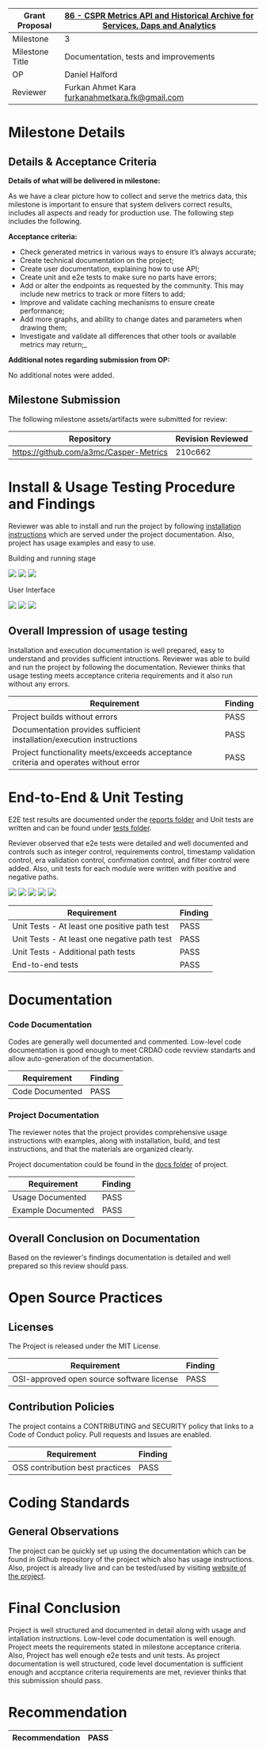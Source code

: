 Grant Proposal | [86 - CSPR Metrics API and Historical Archive for Services, Daps and Analytics](https://portal.devxdao.com/public-proposals/86)
------------ | -------------
Milestone | 3
Milestone Title | Documentation, tests and improvements
OP | Daniel Halford
Reviewer | Furkan Ahmet Kara <furkanahmetkara.fk@gmail.com>

# Milestone Details

## Details & Acceptance Criteria

**Details of what will be delivered in milestone:**

As we have a clear picture how to collect and serve the metrics data, this milestone is important to ensure that system delivers correct results, includes all aspects and ready for production use. The following step includes the following.

**Acceptance criteria:**

- Check generated metrics in various ways to ensure it’s always accurate;
- Create technical documentation on the project;
- Create user documentation, explaining how to use API;
- Create unit and e2e tests to make sure no parts have errors;
- Add or alter the endpoints as requested by the community. This may include new metrics to track or more filters to add;
- Improve and validate caching mechanisms to ensure create performance;
- Add more graphs, and ability to change dates and parameters when drawing them;
- Investigate and validate all differences that other tools or available metrics may return;_

**Additional notes regarding submission from OP:**

No additional notes were added.

## Milestone Submission

The following milestone assets/artifacts were submitted for review:

Repository | Revision Reviewed
------------ | -------------
https://github.com/a3mc/Casper-Metrics | 210c662


# Install & Usage Testing Procedure and Findings

Reviewer was able to install and run the project by following [installation instructions](https://github.com/a3mc/Casper-Metrics/blob/master/docs/INSTALLATION.md) which are served under the project documentation. Also, project has usage examples and easy to use.

Building and running stage

![](assets/adminserve.png)
![](assets/frontserve.png)
![](assets/dockercontainers.png)

User Interface

![](assets/admin4200.png)
![](assets/webui.png)
![](assets/webui2.png)


## Overall Impression of usage testing

Installation and execution documentation is well prepared, easy to understand and provides sufficient intructions. Reviewer was able to build and run the project by following the documentation. Reviewer thinks that usage testing meets acceptance criteria requirements and it also run without any errors.  

Requirement | Finding
------------ | -------------
Project builds without errors | PASS
Documentation provides sufficient installation/execution instructions | PASS
Project functionality meets/exceeds acceptance criteria and operates without error | PASS

# End-to-End & Unit Testing

E2E test results are documented under the [reports folder](https://github.com/a3mc/Casper-Metrics/tree/master/e2e/Reports) and Unit tests are written and can be found under [tests folder](https://github.com/a3mc/Casper-Metrics/tree/master/src/__tests__).

Reviever observed that e2e tests were detailed and well documented and controls such as integer control, requirements control, timestamp validation control, era validation control, confirmation control, and filter control were added.
Also, unit tests for each module were written with positive and negative paths.

![](assets/unittests1.png)
![](assets/unittests2.png)
![](assets/unittests3.png)
![](assets/unittests5.png)
![](assets/unittests6.png)

Requirement | Finding
------------ | -------------
Unit Tests - At least one positive path test | PASS
Unit Tests - At least one negative path test | PASS
Unit Tests - Additional path tests | PASS
End-to-end tests | PASS
# Documentation

### Code Documentation

Codes are generally well documented and commented. Low-level code documentation is good enough to meet CRDAO code revview standarts and allow auto-generation of the documentation.

Requirement | Finding
------------ | -------------
Code Documented | PASS

### Project Documentation

The reviewer notes that the project provides comprehensive usage instructions with examples, along with installation, build, and test instructions, and that the materials are organized clearly.

Project documentation could be found in the [docs folder](https://github.com/a3mc/Casper-Metrics/tree/master/docs) of project.

Requirement | Finding
------------ | -------------
Usage Documented | PASS
Example Documented | PASS

## Overall Conclusion on Documentation

Based on the reviewer's findings documentation is detailed and well prepared so this review should pass.

# Open Source Practices

## Licenses

The Project is released under the MIT License.

Requirement | Finding
------------ | -------------
OSI-approved open source software license | PASS

## Contribution Policies

The project contains a CONTRIBUTING and SECURITY policy that links to a Code of Conduct policy. Pull requests and Issues are enabled.

Requirement | Finding
------------ | -------------
OSS contribution best practices | PASS

# Coding Standards

## General Observations

The project can be quickly set up using the documentation which can be found in Github repository of the project which also has usage instructions. Also, project is already live and can be tested/used by visiting [website of the project](https://caspermetrics.io). 

# Final Conclusion

Project is well structured and documented in detail along with usage and intallation instructions. Low-level code documentation is well enough. Project meets the requirements stated in milestone acceptance criteria. Also, Project has well enough e2e tests and unit tests. As project documentation is well structured, code level documentation is sufficient enough and accptance criteria requirements are met, reviever thinks that this submission should pass.

# Recommendation

Recommendation | PASS
------------ | -------------
